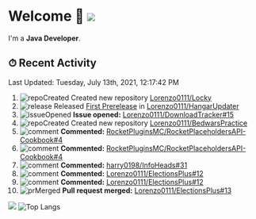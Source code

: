 # Welcome 👋 ![](https://hit.yhype.me/github/profile?user_id=69311874)

I'm a **Java Developer**.

## ⏱ Recent Activity

<!--RECENT_ACTIVITY:last_update-->
Last Updated: Tuesday, July 13th, 2021, 12:17:42 PM
<!--RECENT_ACTIVITY:last_update_end-->

<!--RECENT_ACTIVITY:start-->
1. ![repoCreated] Created new repository [Lorenzo0111/Locky](https://github.com/Lorenzo0111/Locky)
2. ![release] Released [First Prerelease](https://github.com/Lorenzo0111/HangarUpdater/releases/tag/1.0-SNAPSHOT) in [Lorenzo0111/HangarUpdater](https://github.com/Lorenzo0111/HangarUpdater)
3. ![issueOpened] **Issue opened:** [Lorenzo0111/DownloadTracker#15](https://github.com/Lorenzo0111/DownloadTracker/issues/15)
4. ![repoCreated] Created new repository [Lorenzo0111/BedwarsPractice](https://github.com/Lorenzo0111/BedwarsPractice)
5. ![comment] **Commented:** [RocketPluginsMC/RocketPlaceholdersAPI-Cookbook#4](https://github.com/RocketPluginsMC/RocketPlaceholdersAPI-Cookbook/pull/4#issuecomment-878807157)
6. ![comment] **Commented:** [RocketPluginsMC/RocketPlaceholdersAPI-Cookbook#4](https://github.com/RocketPluginsMC/RocketPlaceholdersAPI-Cookbook/pull/4#issuecomment-878807066)
7. ![comment] **Commented:** [harry0198/InfoHeads#31](https://github.com/harry0198/InfoHeads/pull/31#issuecomment-878806942)
8. ![comment] **Commented:** [Lorenzo0111/ElectionsPlus#12](https://github.com/Lorenzo0111/ElectionsPlus/pull/12#issuecomment-878459073)
9. ![comment] **Commented:** [Lorenzo0111/ElectionsPlus#12](https://github.com/Lorenzo0111/ElectionsPlus/pull/12#issuecomment-878458426)
10. ![prMerged] **Pull request merged:** [Lorenzo0111/ElectionsPlus#13](https://github.com/Lorenzo0111/ElectionsPlus/pull/13)
<!--RECENT_ACTIVITY:end-->

[![](https://github-readme-stats.vercel.app/api?username=Lorenzo0111&show_icons=true&count_private=true)](https://github.com/Lorenzo0111)
![Top Langs](https://github-readme-stats.vercel.app/api/top-langs/?username=Lorenzo0111&layout=compact)

[issueOpened]: https://cdn.jsdelivr.net/gh/Readme-Workflows/Readme-Icons@main/icons/octicons/IssueOpenedOld.svg
[issueClosed]: https://cdn.jsdelivr.net/gh/Readme-Workflows/Readme-Icons@main/icons/octicons/IssueClosedOld.svg

[prOpened]: https://cdn.jsdelivr.net/gh/Readme-Workflows/Readme-Icons@main/icons/octicons/PullRequestOpened.svg
[prClosed]: https://cdn.jsdelivr.net/gh/Readme-Workflows/Readme-Icons@main/icons/octicons/PullRequestClosed.svg
[prMerged]: https://cdn.jsdelivr.net/gh/Readme-Workflows/Readme-Icons@main/icons/octicons/PullRequestMerged.svg

[comment]: https://cdn.jsdelivr.net/gh/Readme-Workflows/Readme-Icons@main/icons/octicons/Comment.svg

[changesRequested]: https://cdn.jsdelivr.net/gh/Readme-Workflows/Readme-Icons@main/icons/octicons/RequestedChanges.svg
[approved]: https://cdn.jsdelivr.net/gh/Readme-Workflows/Readme-Icons@main/icons/octicons/ApprovedChanges.svg

[repoCreated]: https://cdn.jsdelivr.net/gh/Readme-Workflows/Readme-Icons@main/icons/octicons/Repository.svg
[release]: https://cdn.jsdelivr.net/gh/Readme-Workflows/Readme-Icons@main/icons/octicons/Release.svg
[star]: https://cdn.jsdelivr.net/gh/Readme-Workflows/Readme-Icons@main/icons/octicons/StarredRepository.svg
[wiki]: https://cdn.jsdelivr.net/gh/Readme-Workflows/Readme-Icons@main/icons/octicons/Wiki.svg
[fork]: https://cdn.jsdelivr.net/gh/Readme-Workflows/Readme-Icons@main/icons/octicons/ForkedRepository.svg
[people]: https://cdn.jsdelivr.net/gh/Readme-Workflows/Readme-Icons@main/icons/octicons/People.svg
